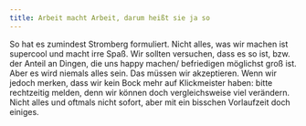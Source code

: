```yaml
---
title: Arbeit macht Arbeit, darum heißt sie ja so
---
```


So hat es zumindest Stromberg formuliert. Nicht alles, was wir machen ist supercool und macht irre Spaß. Wir sollten versuchen, dass es so ist, bzw. der Anteil an Dingen, die uns happy machen/ befriedigen möglichst groß ist. Aber es wird niemals alles sein. Das müssen wir akzeptieren. Wenn wir jedoch merken, dass wir kein Bock mehr auf Klickmeister haben: bitte rechtzeitig melden, denn wir können doch vergleichsweise viel verändern. Nicht alles und oftmals nicht sofort, aber mit ein bisschen Vorlaufzeit doch einiges.

